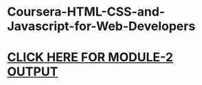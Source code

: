 # Coursera-HTML-CSS-and-Javascript-for-Web-Developers

<a href="https://prathamesh0421.github.io/Coursera-HTML-CSS-and-Javascript-for-Web-Developers/module2-solution"><h1>CLICK HERE FOR MODULE-2 OUTPUT</h1></a>
